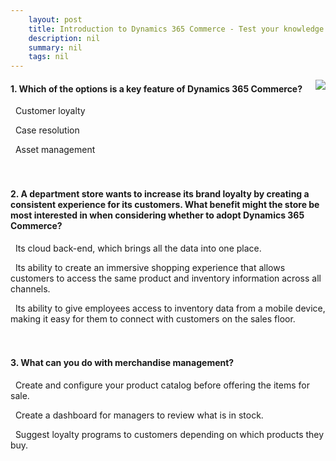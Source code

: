 ```yaml
---
    layout: post
    title: Introduction to Dynamics 365 Commerce - Test your knowledge
    description: nil
    summary: nil
    tags: nil
---
```



 <a target="_blank" href="https://docs.microsoft.com/en-us/learn/modules/introduction-dynamics-365-commerce/6-knowledge-check/"><i class="fas fa-external-link-alt"></i> </a>
 <img align="right" src="https://docs.microsoft.com/en-us/learn/achievements/introduction-to-dynamics-365-retail.svg">
####  1. Which of the options is a key feature of Dynamics 365 Commerce?


<i class='fas fa-check-square' style='color: Dodgerblue;'></i> &nbsp;&nbsp;Customer loyalty

<i class='far fa-square'></i> &nbsp;&nbsp;Case resolution

<i class='far fa-square'></i> &nbsp;&nbsp;Asset management
<br />
<br />
<br />

####  2. A department store wants to increase its brand loyalty by creating a consistent experience for its customers. What benefit might the store be most interested in when considering whether to adopt Dynamics 365 Commerce?


<i class='far fa-square'></i> &nbsp;&nbsp;Its cloud back-end, which brings all the data into one place.

<i class='fas fa-check-square' style='color: Dodgerblue;'></i> &nbsp;&nbsp;Its ability to create an immersive shopping experience that allows customers to access the same product and inventory information across all channels.

<i class='far fa-square'></i> &nbsp;&nbsp;Its ability to give employees access to inventory data from a mobile device, making it easy for them to connect with customers on the sales floor.
<br />
<br />
<br />

####  3. What can you do with merchandise management?


<i class='fas fa-check-square' style='color: Dodgerblue;'></i> &nbsp;&nbsp;Create and configure your product catalog before offering the items for sale.

<i class='far fa-square'></i> &nbsp;&nbsp;Create a dashboard for managers to review what is in stock.

<i class='far fa-square'></i> &nbsp;&nbsp;Suggest loyalty programs to customers depending on which products they buy.
<br />
<br />
<br />
